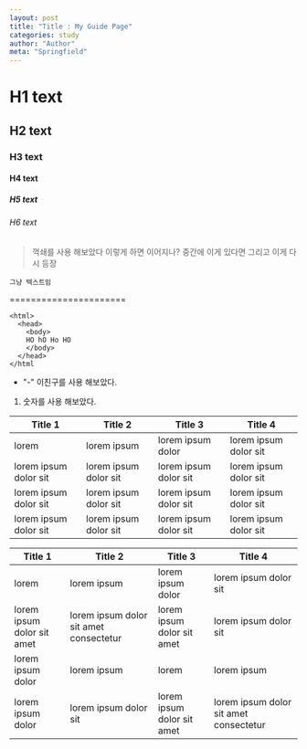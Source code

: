```yaml
---
layout: post
title: "Title : My Guide Page"
categories: study
author: "Author"
meta: "Springfield"
---
```


# H1 text
## H2 text
### H3 text
#### H4 text
##### H5 text
###### H6 text

> 꺽쇄를 사용 해보았다
> 이렇게 하면 이어지나?
중간에 이게 있다면
> 그리고 이게 다시 등장

```
그냥 텍스트임
```
======================
```
<html>
  <head>
    <body>
    HO hO Ho HO
    </body>
  </head>
</html
```

- "-" 이친구를 사용 해보았다.
1. 숫자를 사용 해보았다.


Title 1               | Title 2               | Title 3               | Title 4
--------------------- | --------------------- | --------------------- | ---------------------
lorem                 | lorem ipsum           | lorem ipsum dolor     | lorem ipsum dolor sit
lorem ipsum dolor sit | lorem ipsum dolor sit | lorem ipsum dolor sit | lorem ipsum dolor sit
lorem ipsum dolor sit | lorem ipsum dolor sit | lorem ipsum dolor sit | lorem ipsum dolor sit
lorem ipsum dolor sit | lorem ipsum dolor sit | lorem ipsum dolor sit | lorem ipsum dolor sit


Title 1 | Title 2 | Title 3 | Title 4
--- | --- | --- | ---
lorem | lorem ipsum | lorem ipsum dolor | lorem ipsum dolor sit
lorem ipsum dolor sit amet | lorem ipsum dolor sit amet consectetur | lorem ipsum dolor sit amet | lorem ipsum dolor sit
lorem ipsum dolor | lorem ipsum | lorem | lorem ipsum
lorem ipsum dolor | lorem ipsum dolor sit | lorem ipsum dolor sit amet | lorem ipsum dolor sit amet consectetur
